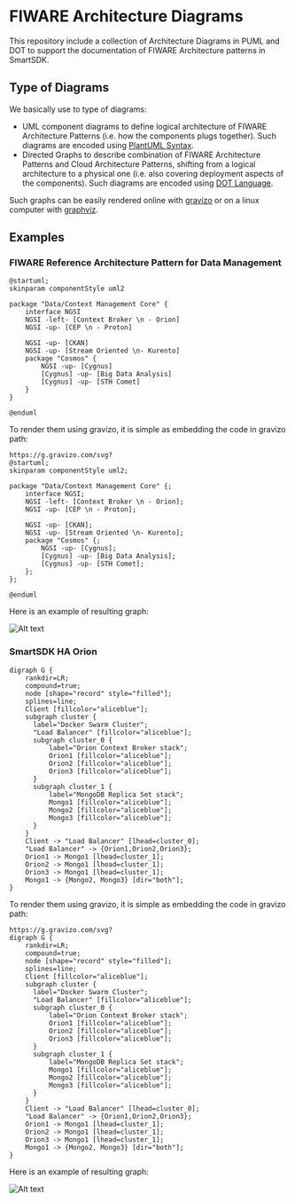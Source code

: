 # FIWARE Architecture Diagrams
This repository include a collection of Architecture Diagrams in PUML and DOT to
support the documentation of FIWARE Architecture patterns in SmartSDK.

## Type of Diagrams

We basically use to type of diagrams:
* UML component diagrams to define logical
architecture of FIWARE Architecture Patterns (i.e. how the components plugs together).
Such diagrams are encoded using [PlantUML Syntax](http://plantuml.com/component-diagram).
* Directed Graphs to describe combination of FIWARE Architecture Patterns and Cloud Architecture Patterns, shifting from a logical architecture to a physical one (i.e. also covering deployment aspects of the components). Such diagrams are encoded using [DOT Language](http://www.graphviz.org/content/dot-language).

Such graphs can be easily rendered online with [gravizo](http://g.gravizo.com) or on a linux computer with [graphviz](http://www.graphviz.org).

## Examples

### FIWARE Reference Architecture Pattern for Data Management

```
@startuml;
skinparam componentStyle uml2

package "Data/Context Management Core" {
	interface NGSI
	NGSI -left- [Context Broker \n - Orion]
	NGSI -up- [CEP \n - Proton]

	NGSI -up- [CKAN]
	NGSI -up- [Stream Oriented \n- Kurento]
	package "Cosmos" {
		NGSI -up- [Cygnus]
		[Cygnus] -up- [Big Data Analysis]
		[Cygnus] -up- [STH Comet]
	}
}

@enduml
```

To render them using gravizo, it is simple as embedding the code in gravizo path:

```
https://g.gravizo.com/svg?
@startuml;
skinparam componentStyle uml2;

package "Data/Context Management Core" {;
	interface NGSI;
	NGSI -left- [Context Broker \n - Orion];
	NGSI -up- [CEP \n - Proton];

	NGSI -up- [CKAN];
	NGSI -up- [Stream Oriented \n- Kurento];
	package "Cosmos" {;
		NGSI -up- [Cygnus];
		[Cygnus] -up- [Big Data Analysis];
		[Cygnus] -up- [STH Comet];
	};
};

@enduml
```
Here is an example of resulting graph:

![Alt text](https://g.gravizo.com/svg?@startuml;skinparam%20componentStyle%20uml2;package%20"Data/Context%20Management%20Core"%20{;%20interface%20NGSI;%20NGSI%20-left-%20[Context%20Broker%20\n%20-%20Orion];%20NGSI%20-up-%20[CEP%20\n%20-%20Proton];%20NGSI%20-up-%20[CKAN];%20NGSI%20-up-%20[Stream%20Oriented%20\n-%20Kurento];%20package%20"Cosmos"%20{;%20%20NGSI%20-up-%20[Cygnus];%20%20[Cygnus]%20-up-%20[Big%20Data%20Analysis];%20%20[Cygnus]%20-up-%20[STH%20Comet];%20};};@enduml)

### SmartSDK HA Orion

```
digraph G {
    rankdir=LR;
    compound=true;
    node [shape="record" style="filled"];
    splines=line;
    Client [fillcolor="aliceblue"];
    subgraph cluster {
      label="Docker Swarm Cluster";
      "Load Balancer" [fillcolor="aliceblue"];
      subgraph cluster_0 {
          label="Orion Context Broker stack";
          Orion1 [fillcolor="aliceblue"];
          Orion2 [fillcolor="aliceblue"];
          Orion3 [fillcolor="aliceblue"];
      }
      subgraph cluster_1 {
          label="MongoDB Replica Set stack";
          Mongo1 [fillcolor="aliceblue"];
          Mongo2 [fillcolor="aliceblue"];
          Mongo3 [fillcolor="aliceblue"];
      }
    }
    Client -> "Load Balancer" [lhead=cluster_0];
    "Load Balancer" -> {Orion1,Orion2,Orion3};
    Orion1 -> Mongo1 [lhead=cluster_1];
    Orion2 -> Mongo1 [lhead=cluster_1];
    Orion3 -> Mongo1 [lhead=cluster_1];
    Mongo1 -> {Mongo2, Mongo3} [dir="both"];
}
```

To render them using gravizo, it is simple as embedding the code in gravizo path:

```
https://g.gravizo.com/svg?
digraph G {
    rankdir=LR;
    compound=true;
    node [shape="record" style="filled"];
    splines=line;
    Client [fillcolor="aliceblue"];
    subgraph cluster {
      label="Docker Swarm Cluster";
      "Load Balancer" [fillcolor="aliceblue"];
      subgraph cluster_0 {
          label="Orion Context Broker stack";
          Orion1 [fillcolor="aliceblue"];
          Orion2 [fillcolor="aliceblue"];
          Orion3 [fillcolor="aliceblue"];
      }
      subgraph cluster_1 {
          label="MongoDB Replica Set stack";
          Mongo1 [fillcolor="aliceblue"];
          Mongo2 [fillcolor="aliceblue"];
          Mongo3 [fillcolor="aliceblue"];
      }
    }
    Client -> "Load Balancer" [lhead=cluster_0];
    "Load Balancer" -> {Orion1,Orion2,Orion3};
    Orion1 -> Mongo1 [lhead=cluster_1];
    Orion2 -> Mongo1 [lhead=cluster_1];
    Orion3 -> Mongo1 [lhead=cluster_1];
    Mongo1 -> {Mongo2, Mongo3} [dir="both"];
}
```

Here is an example of resulting graph:

![Alt text](https://g.gravizo.com/svg?digraph%20G%20{%20%20%20%20rankdir=LR;%20%20%20%20compound=true;%20%20%20%20node%20[shape="record"%20style="filled"];%20%20%20%20splines=line;%20%20%20%20Client%20[fillcolor="aliceblue"];%20%20%20%20subgraph%20cluster%20{%20%20%20%20%20%20label="Docker%20Swarm%20Cluster";%20%20%20%20%20%20"Load%20Balancer"%20[fillcolor="aliceblue"];%20%20%20%20%20%20subgraph%20cluster_0%20{%20%20%20%20%20%20%20%20%20%20label="Orion%20Context%20Broker%20stack";%20%20%20%20%20%20%20%20%20%20Orion1%20[fillcolor="aliceblue"];%20%20%20%20%20%20%20%20%20%20Orion2%20[fillcolor="aliceblue"];%20%20%20%20%20%20%20%20%20%20Orion3%20[fillcolor="aliceblue"];%20%20%20%20%20%20}%20%20%20%20%20%20subgraph%20cluster_1%20{%20%20%20%20%20%20%20%20%20%20label="MongoDB%20Replica%20Set%20stack";%20%20%20%20%20%20%20%20%20%20Mongo1%20[fillcolor="aliceblue"];%20%20%20%20%20%20%20%20%20%20Mongo2%20[fillcolor="aliceblue"];%20%20%20%20%20%20%20%20%20%20Mongo3%20[fillcolor="aliceblue"];%20%20%20%20%20%20}%20%20%20%20}%20%20%20%20Client%20->%20"Load%20Balancer"%20[lhead=cluster_0];%20%20%20%20"Load%20Balancer"%20->%20{Orion1,Orion2,Orion3};%20%20%20%20Orion1%20->%20Mongo1%20[lhead=cluster_1];%20%20%20%20Orion2%20->%20Mongo1%20[lhead=cluster_1];%20%20%20%20Orion3%20->%20Mongo1%20[lhead=cluster_1];%20%20%20%20Mongo1%20->%20{Mongo2,%20Mongo3}%20[dir="both"];})
